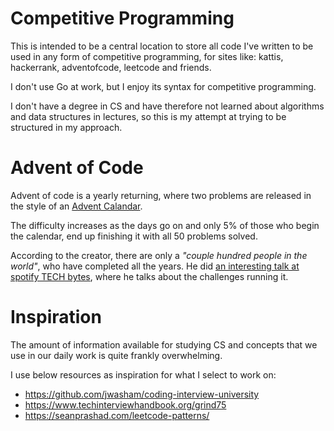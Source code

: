 # Competitive Programming

This is intended to be a central location to store all code I've written to be used in any form of
competitive programming, for sites like: kattis, hackerrank, adventofcode, leetcode and friends.

I don't use Go at work, but I enjoy its syntax for competitive programming.

I don't have a degree in CS and have therefore not learned about algorithms and data structures in lectures, so this is
my attempt at trying to be structured in my approach.

# Advent of Code
Advent of code is a yearly returning, where two problems are released in the style of an [Advent Calandar](https://en.wikipedia.org/wiki/Advent_calendar).

The difficulty increases as the days go on and only 5% of those who begin the calendar, end up finishing it with all 50 problems solved.

According to the creator, there are only a _"couple hundred people in the world"_, who have completed all the years.
He did [an interesting talk at spotify TECH bytes](https://www.youtube.com/watch?v=5Cw7dtMUyKA), where he talks about the challenges running it. 

# Inspiration

The amount of information available for studying CS and concepts that we use in our daily work is quite frankly overwhelming.

I use below resources as inspiration for what I select to work on:

- https://github.com/jwasham/coding-interview-university
- https://www.techinterviewhandbook.org/grind75
- https://seanprashad.com/leetcode-patterns/
